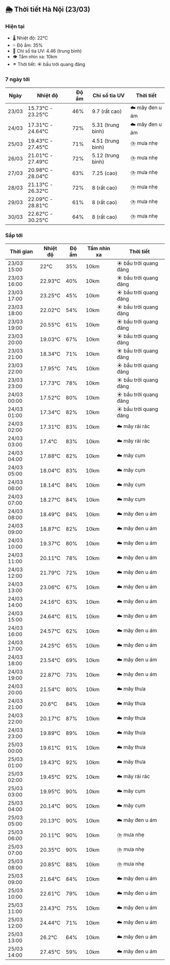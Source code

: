 ## 🌦️ Thời tiết Hà Nội (23/03)

### Hiện tại

- 🌡️ Nhiệt độ: 22℃
- 💦 Độ ẩm: 35%
- 🌟 Chỉ số tia UV: 4.46 (trung bình)
- 👁️ Tầm nhìn xa: 10km
- ☂️ Thời tiết: ☀️ bầu trời quang đãng

### 7 ngày tới

| Ngày | Nhiệt độ | Độ ẩm | Chỉ số tia UV | Thời tiết |
| --- | --- | --- | --- | --- |
| 23/03 | 15.73℃ - 23.25℃ | 46% | 9.7 (rất cao) | ☁️ mây đen u ám |
| 24/03 | 17.31℃ - 24.64℃ | 72% | 5.31 (trung bình) | ☁️ mây đen u ám |
| 25/03 | 19.43℃ - 27.45℃ | 71% | 4.51 (trung bình) | ⛈️ mưa nhẹ |
| 26/03 | 21.01℃ - 27.49℃ | 72% | 5.12 (trung bình) | ⛈️ mưa nhẹ |
| 27/03 | 20.98℃ - 28.04℃ | 63% | 7.25 (cao) | ⛈️ mưa nhẹ |
| 28/03 | 21.13℃ - 26.32℃ | 72% | 8 (rất cao) | ⛈️ mưa nhẹ |
| 29/03 | 22.09℃ - 28.81℃ | 61% | 8 (rất cao) | ⛈️ mưa nhẹ |
| 30/03 | 22.62℃ - 30.25℃ | 64% | 8 (rất cao) | ⛈️ mưa nhẹ |

### Sắp tới

| Thời gian | Nhiệt độ | Độ ẩm | Tầm nhìn xa | Thời tiết |
| --- | --- | --- | --- | --- |
| 23/03 15:00 | 22℃ | 35% | 10km | ☀️ bầu trời quang đãng |
| 23/03 16:00 | 22.93℃ | 40% | 10km | ☀️ bầu trời quang đãng |
| 23/03 17:00 | 23.25℃ | 45% | 10km | ☀️ bầu trời quang đãng |
| 23/03 18:00 | 22.02℃ | 54% | 10km | ☀️ bầu trời quang đãng |
| 23/03 19:00 | 20.55℃ | 61% | 10km | ☀️ bầu trời quang đãng |
| 23/03 20:00 | 19.03℃ | 67% | 10km | ☀️ bầu trời quang đãng |
| 23/03 21:00 | 18.34℃ | 71% | 10km | ☀️ bầu trời quang đãng |
| 23/03 22:00 | 17.95℃ | 74% | 10km | ☀️ bầu trời quang đãng |
| 23/03 23:00 | 17.73℃ | 78% | 10km | ☀️ bầu trời quang đãng |
| 24/03 00:00 | 17.52℃ | 80% | 10km | ☀️ bầu trời quang đãng |
| 24/03 01:00 | 17.34℃ | 82% | 10km | ☀️ bầu trời quang đãng |
| 24/03 02:00 | 17.31℃ | 83% | 10km | ☁️ mây rải rác |
| 24/03 03:00 | 17.4℃ | 83% | 10km | ☁️ mây rải rác |
| 24/03 04:00 | 17.88℃ | 82% | 10km | ☁️ mây cụm |
| 24/03 05:00 | 18.04℃ | 83% | 10km | ☁️ mây cụm |
| 24/03 06:00 | 18.14℃ | 84% | 10km | ☁️ mây cụm |
| 24/03 07:00 | 18.27℃ | 84% | 10km | ☁️ mây cụm |
| 24/03 08:00 | 18.49℃ | 84% | 10km | ☁️ mây đen u ám |
| 24/03 09:00 | 18.87℃ | 82% | 10km | ☁️ mây đen u ám |
| 24/03 10:00 | 19.37℃ | 80% | 10km | ☁️ mây đen u ám |
| 24/03 11:00 | 20.11℃ | 78% | 10km | ☁️ mây đen u ám |
| 24/03 12:00 | 21.79℃ | 72% | 10km | ☁️ mây đen u ám |
| 24/03 13:00 | 23.06℃ | 67% | 10km | ☁️ mây đen u ám |
| 24/03 14:00 | 24.16℃ | 63% | 10km | ☁️ mây đen u ám |
| 24/03 15:00 | 24.64℃ | 61% | 10km | ☁️ mây đen u ám |
| 24/03 16:00 | 24.57℃ | 62% | 10km | ☁️ mây đen u ám |
| 24/03 17:00 | 24.25℃ | 65% | 10km | ☁️ mây đen u ám |
| 24/03 18:00 | 23.54℃ | 69% | 10km | ☁️ mây đen u ám |
| 24/03 19:00 | 22.87℃ | 73% | 10km | ☁️ mây đen u ám |
| 24/03 20:00 | 21.54℃ | 80% | 10km | ☁️ mây thưa |
| 24/03 21:00 | 20.6℃ | 84% | 10km | ☁️ mây thưa |
| 24/03 22:00 | 20.17℃ | 87% | 10km | ☁️ mây thưa |
| 24/03 23:00 | 19.89℃ | 89% | 10km | ☁️ mây thưa |
| 25/03 00:00 | 19.61℃ | 91% | 10km | ☁️ mây thưa |
| 25/03 01:00 | 19.43℃ | 92% | 10km | ☁️ mây thưa |
| 25/03 02:00 | 19.45℃ | 92% | 10km | ☁️ mây rải rác |
| 25/03 03:00 | 19.95℃ | 90% | 10km | ☁️ mây cụm |
| 25/03 04:00 | 20.14℃ | 90% | 10km | ☁️ mây cụm |
| 25/03 05:00 | 20.13℃ | 90% | 10km | ☁️ mây đen u ám |
| 25/03 06:00 | 20.11℃ | 90% | 10km | ⛈️ mưa nhẹ |
| 25/03 07:00 | 20.35℃ | 90% | 10km | ⛈️ mưa nhẹ |
| 25/03 08:00 | 20.85℃ | 88% | 10km | ⛈️ mưa nhẹ |
| 25/03 09:00 | 21.64℃ | 84% | 10km | ☁️ mây đen u ám |
| 25/03 10:00 | 22.61℃ | 79% | 10km | ☁️ mây đen u ám |
| 25/03 11:00 | 23.43℃ | 75% | 10km | ☁️ mây đen u ám |
| 25/03 12:00 | 24.44℃ | 71% | 10km | ☁️ mây đen u ám |
| 25/03 13:00 | 26.2℃ | 64% | 10km | ☁️ mây đen u ám |
| 25/03 14:00 | 27.45℃ | 59% | 10km | ☁️ mây đen u ám |

